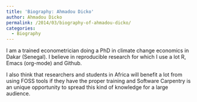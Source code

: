 ```yaml
---
title: 'Biography: Ahmadou Dicko'
author: Ahmadou Dicko
permalink: /2014/03/biography-of-ahmadou-dicko/
categories:
  - Biography
---
```

I am a trained econometrician doing a PhD in climate change economics in Dakar (Senegal). I believe in reproducible research for which I use a lot R, Emacs (org-mode) and Github.

I also think that researchers and students in Africa will benefit a lot from using FOSS tools if they have the proper training and Software Carpentry is an unique opportunity to spread this kind of knowledge for a large audience.
